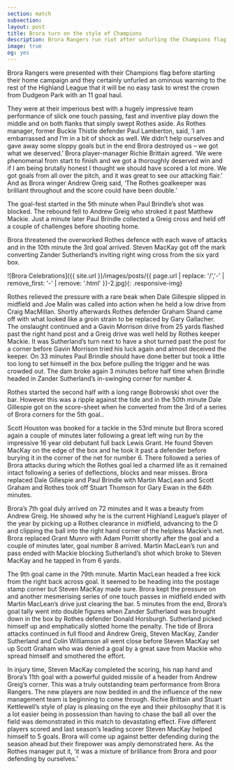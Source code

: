 ```yaml
---
section: match
subsection:
layout: post
title: Brora turn on the style of Champions
description: Brora Rangers run riot after unfurling the Champions flag to celebrate their first home Highland League game of the new season 
image: true
og: yes
---
```

Brora Rangers were presented with their Champions flag before starting their home campaign and they certainly unfurled an ominous warning to the rest of the Highland League that it will be no easy task to wrest the crown from Dudgeon Park with an 11 goal haul.

They were at their imperious best with a hugely impressive team performance of slick one touch passing, fast and inventive play down the middle and on both flanks that simply swept Rothes aside. As Rothes manager, former Buckie Thistle defender Paul Lamberton, said, ‘I am embarrassed and I’m in a bit of shock as well. We didn’t help ourselves and gave away some sloppy goals but in the end Brora destroyed us – we got what we deserved.’ Brora player-manager Richie Brittain agreed. ‘We were phenomenal from start to finish and we got a thoroughly deserved win and if I am being brutally honest I thought we should have scored a lot more. We got goals from all over the pitch, and it was great to see our attacking flair.’ And as Brora winger Andrew Greig said, ‘The Rothes goalkeeper was brilliant throughout and the score could have been double.’

The goal-fest started in the 5th minute when Paul Brindle’s shot was blocked. The rebound fell to Andrew Greig who stroked it past Matthew Mackie. Just a minute later Paul Brindle collected a Greig cross and held off a couple of challenges before shooting home.

Brora threatened the overworked Rothes defence with each wave of attacks and in the 10th minute the 3rd goal arrived. Steven MacKay got off the mark converting Zander Sutherland’s inviting right wing cross from the six yard box.

![Brora Celebrations]({{ site.url }}/images/posts/{{ page.url | replace: '/','-' | remove_first: '-' | remove: '.html' }}-2.jpg){: .responsive-img}

Rothes relieved the pressure with a rare beak when Dale Gillespie slipped in midfield and Joe Malin was called into action when he held a low drive from Craig MacMillan. Shortly afterwards Rothes defender Graham Shand came off with what looked like a groin strain to be replaced by Gary Gallacher.
The onslaught continued and a Gavin Morrison drive from 25 yards flashed past the right hand post and a Greig drive was well held by Rothes keeper Mackie. It was Sutherland’s turn next to have a shot turned past the post for a corner before Gavin Morrison tried his luck again and almost deceived the keeper.
On 33 minutes Paul Brindle should have done better but took a little too long to set himself in the box before pulling the trigger and he was crowded out.
The dam broke again 3 minutes before half time when Brindle headed in Zander Sutherland’s in-swinging corner for number 4.

Rothes started the second half with a long range Bobrowski shot over the bar. However this was a ripple against the tide and in the 50th minute Dale Gillespie got on the score-sheet when he converted from the 3rd of a series of Brora corners for the 5th goal..

Scott Houston was booked for a tackle in the 53rd minute but Brora scored again a couple of minutes later following a great left wing run by the impressive 16 year old debutant full back Lewis Grant. He found Steven MacKay on the edge of the box and he took it past a defender before burying it in the corner of the net for number 6.
There followed a series of Brora attacks during which the Rothes goal led a charmed life as it remained intact following a series of deflections, blocks and near misses.
Brora replaced Dale Gillespie and Paul Brindle with Martin MacLean and Scott Graham and Rothes took off Stuart Thomson for Gary Ewan in the 64th minutes.

Brora’s 7th goal duly arrived on 72 minutes and it was a beauty from Andrew Greig. He showed why he is the current Highland League’s player of the year by picking up a Rothes clearance in midfield, advancing to the D and clipping the ball into the right hand corner of the helpless Mackie’s net.
Brora replaced Grant Munro with Adam Porritt shortly after the goal and a couple of minutes later, goal number 8 arrived. Martin MacLean’s run and pass ended with Mackie blocking Sutherland’s shot which broke to Steven MacKay and he tapped in from 6 yards.

The 9th goal came in the 79th minute. Martin MacLean headed a free kick from the right back across goal. It seemed to be heading into the postage stamp corner but Steven MacKay made sure.
Brora kept the pressure on and another mesmerising series of one touch passes in midfield ended with Martin MacLean’s drive just clearing the bar. 5 minutes from the end, Brora’s goal tally went into double figures when Zander Sutherland was brought down in the box by Rothes defender Donald Horsburgh. Sutherland picked himself up and emphatically slotted home the penalty.
The tide of Brora attacks continued in full flood and Andrew Greig, Steven MacKay, Zander Sutherland and Colin Williamson all went close before Steven MacKay set up Scott Graham who was denied a goal by a great save from Mackie who spread himself and smothered the effort.

In injury time, Steven MacKay completed the scoring, his nap hand and Brora’s 11th goal with a powerful guided missile of a header from Andrew Greig’s corner.
This was a truly outstanding team performance from Brora Rangers. The new players are now bedded in and the influence of the new management team is beginning to come through. Richie Brittain and Stuart Kettlewell’s style of play is pleasing on the eye and their philosophy that it is a lot easier being in possession than having to chase the ball all over the field was demonstrated in this match to devastating effect. Five different players scored and last season’s leading scorer Steven MacKay helped himself to 5 goals. Brora will come up against better defending during the season ahead but their firepower was amply demonstrated here. As the Rothes manager put it, ‘it was a mixture of brilliance from Brora and poor defending by ourselves.’